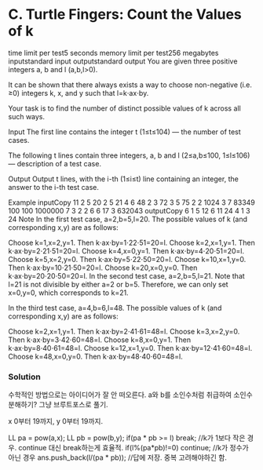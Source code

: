 # C. Turtle Fingers: Count the Values of k
time limit per test5 seconds
memory limit per test256 megabytes
inputstandard input
outputstandard output
You are given three positive integers a, b and l (a,b,l>0).

It can be shown that there always exists a way to choose non-negative (i.e. ≥0) integers k, x, and y such that l=k⋅ax⋅by.

Your task is to find the number of distinct possible values of k across all such ways.

Input
The first line contains the integer t (1≤t≤104) — the number of test cases.

The following t lines contain three integers, a, b and l (2≤a,b≤100, 1≤l≤106) — description of a test case.

Output
Output t lines, with the i-th (1≤i≤t) line containing an integer, the answer to the i-th test case.

Example
inputCopy
11
2 5 20
2 5 21
4 6 48
2 3 72
3 5 75
2 2 1024
3 7 83349
100 100 1000000
7 3 2
2 6 6
17 3 632043
outputCopy
6
1
5
12
6
11
24
4
1
3
24
Note
In the first test case, a=2,b=5,l=20. The possible values of k (and corresponding x,y) are as follows:

Choose k=1,x=2,y=1. Then k⋅ax⋅by=1⋅22⋅51=20=l.
Choose k=2,x=1,y=1. Then k⋅ax⋅by=2⋅21⋅51=20=l.
Choose k=4,x=0,y=1. Then k⋅ax⋅by=4⋅20⋅51=20=l.
Choose k=5,x=2,y=0. Then k⋅ax⋅by=5⋅22⋅50=20=l.
Choose k=10,x=1,y=0. Then k⋅ax⋅by=10⋅21⋅50=20=l.
Choose k=20,x=0,y=0. Then k⋅ax⋅by=20⋅20⋅50=20=l.
In the second test case, a=2,b=5,l=21. Note that l=21 is not divisible by either a=2 or b=5. Therefore, we can only set x=0,y=0, which corresponds to k=21.

In the third test case, a=4,b=6,l=48. The possible values of k (and corresponding x,y) are as follows:

Choose k=2,x=1,y=1. Then k⋅ax⋅by=2⋅41⋅61=48=l.
Choose k=3,x=2,y=0. Then k⋅ax⋅by=3⋅42⋅60=48=l.
Choose k=8,x=0,y=1. Then k⋅ax⋅by=8⋅40⋅61=48=l.
Choose k=12,x=1,y=0. Then k⋅ax⋅by=12⋅41⋅60=48=l.
Choose k=48,x=0,y=0. Then k⋅ax⋅by=48⋅40⋅60=48=l.


### Solution
수학적인 방법으로는 아이디어가 잘 안 떠오른다. a와 b를 소인수처럼 취급하여 소인수분해하기?
그냥 브루트포스로 풀기.

x 0부터 19까지, y 0부터 19까지.

LL pa = pow(a,x);
LL pb = pow(b,y);
if(pa * pb >= l) break;	//k가 1보다 작은 경우. continue 대신 break하는게 효율적.
if(l%(pa*pb)!=0) continue;	//k가 정수가 아닌 경우
ans.push_back(l/(pa * pb));	//답에 저장. 중복 고려해야하긴 함.

